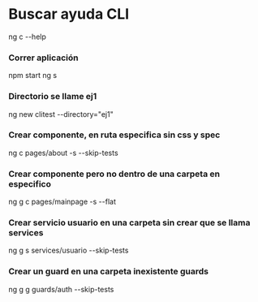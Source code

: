 # Buscar ayuda CLI
ng c --help

### Correr aplicación
npm start
ng s

### Directorio se llame ej1
ng new clitest --directory="ej1"

### Crear componente, en ruta especifica sin css y spec
ng c pages/about -s --skip-tests

### Crear componente pero no dentro de una carpeta en especifico
ng g c pages/mainpage -s --flat

### Crear servicio usuario en una carpeta sin crear que se llama services
ng g s services/usuario --skip-tests

### Crear un guard en una carpeta inexistente guards
ng g g guards/auth --skip-tests